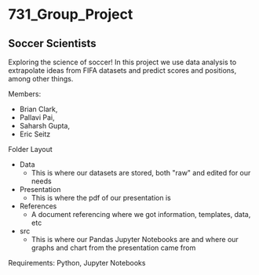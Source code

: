 # 731_Group_Project
## Soccer Scientists
Exploring the science of soccer!
In this project we use data analysis to extrapolate ideas from FIFA datasets and predict scores and positions, among other things.

Members:
* Brian Clark,
* Pallavi Pai,
* Saharsh Gupta,
* Eric Seitz

Folder Layout
* Data 
  * This is where our datasets are stored, both "raw" and edited for our needs
* Presentation
  * This is where the pdf of our presentation is
* References
  * A document referencing where we got information, templates, data, etc
* src
  * This is where our Pandas Jupyter Notebooks are and where our graphs and chart from the presentation came from

Requirements: Python, Jupyter Notebooks
